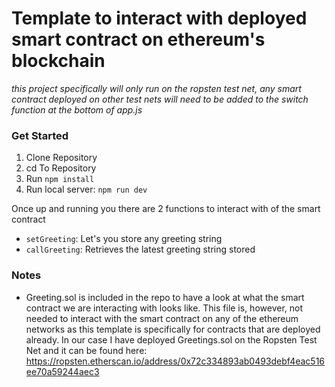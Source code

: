 # Template to interact with deployed smart contract on ethereum's blockchain
*this project specifically will only run on the ropsten test net, any smart contract deployed on other test nets will need to be added to the switch function at the bottom of app.js*


### Get Started
1. Clone Repository
2. cd To Repository
3. Run `npm install`
4. Run local server: `npm run dev`

Once up and running you there are 2 functions to interact with of the smart contract
- `setGreeting`: Let's you store any greeting string
- `callGreeting`: Retrieves the latest greeting string stored

### Notes
- Greeting.sol is included in the repo to have a look at what the smart contract we are interacting with looks like. This file is, however, not needed to interact with the smart contract on any of the ethereum networks as this template is specifically for contracts that are deployed already. In our case I have deployed Greetings.sol on the Ropsten Test Net and it can be found here: https://ropsten.etherscan.io/address/0x72c334893ab0493debf4eac516ee70a59244aec3

